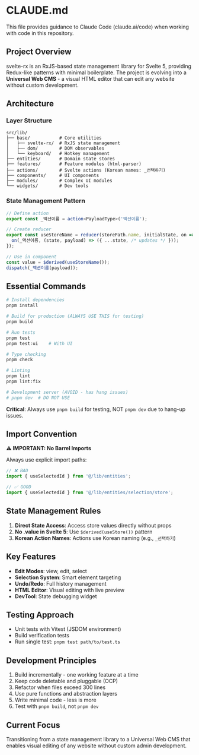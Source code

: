 # CLAUDE.md

This file provides guidance to Claude Code (claude.ai/code) when working with code in this repository.

## Project Overview

svelte-rx is an RxJS-based state management library for Svelte 5, providing Redux-like patterns with minimal boilerplate. The project is evolving into a **Universal Web CMS** - a visual HTML editor that can edit any website without custom development.

## Architecture

### Layer Structure
```
src/lib/
├── base/           # Core utilities
│   ├── svelte-rx/  # RxJS state management
│   ├── dom/        # DOM observables
│   └── keyboard/   # Hotkey management
├── entities/       # Domain state stores
├── features/       # Feature modules (html-parser)
├── actions/        # Svelte actions (Korean names: _선택하기)
├── components/     # UI components
├── modules/        # Complex UI modules
└── widgets/        # Dev tools
```

### State Management Pattern
```typescript
// Define action
export const _액션이름 = action<PayloadType>('액션이름');

// Create reducer
export const useStoreName = reducer(storePath.name, initialState, on => {
  on(_액션이름, (state, payload) => ({ ...state, /* updates */ }));
});

// Use in component
const value = $derived(useStoreName());
dispatch(_액션이름(payload));
```

## Essential Commands

```bash
# Install dependencies
pnpm install

# Build for production (ALWAYS USE THIS for testing)
pnpm build

# Run tests
pnpm test
pnpm test:ui    # With UI

# Type checking
pnpm check

# Linting
pnpm lint
pnpm lint:fix

# Development server (AVOID - has hang issues)
# pnpm dev  # DO NOT USE
```

**Critical**: Always use `pnpm build` for testing, NOT `pnpm dev` due to hang-up issues.

## Import Convention

**⚠️ IMPORTANT: No Barrel Imports**

Always use explicit import paths:

```typescript
// ❌ BAD
import { useSelectedId } from '@/lib/entities';

// ✅ GOOD
import { useSelectedId } from '@/lib/entities/selection/store';
```

## State Management Rules

1. **Direct State Access**: Access store values directly without props
2. **No .value in Svelte 5**: Use `$derived(useStore())` pattern
3. **Korean Action Names**: Actions use Korean naming (e.g., `_선택하기`)

## Key Features

- **Edit Modes**: view, edit, select
- **Selection System**: Smart element targeting
- **Undo/Redo**: Full history management
- **HTML Editor**: Visual editing with live preview
- **DevTool**: State debugging widget

## Testing Approach

- Unit tests with Vitest (JSDOM environment)
- Build verification tests
- Run single test: `pnpm test path/to/test.ts`

## Development Principles

1. Build incrementally - one working feature at a time
2. Keep code deletable and pluggable (OCP)
3. Refactor when files exceed 300 lines
4. Use pure functions and abstraction layers
5. Write minimal code - less is more
6. Test with `pnpm build`, not `pnpm dev`

## Current Focus

Transitioning from a state management library to a Universal Web CMS that enables visual editing of any website without custom admin development.
